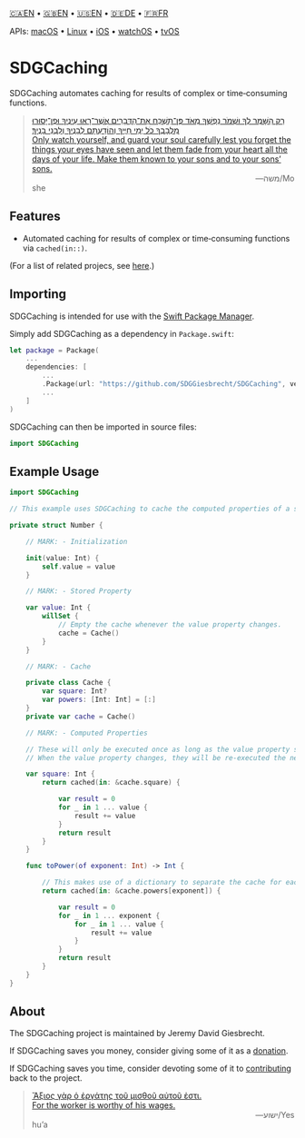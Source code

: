 <!--
 README.md

 This source file is part of the SDGCaching open source project.
 https://sdggiesbrecht.github.io/SDGCaching/macOS

 Copyright ©2017 Jeremy David Giesbrecht and the SDGCaching project contributors.

 Soli Deo gloria.

 Licensed under the Apache Licence, Version 2.0.
 See http://www.apache.org/licenses/LICENSE-2.0 for licence information.
 -->

<!--
 !!!!!!! !!!!!!! !!!!!!! !!!!!!! !!!!!!! !!!!!!! !!!!!!!
 This file is managed by Workspace.
 Manual changes will not persist.
 For more information, see:
 https://github.com/SDGGiesbrecht/Workspace/blob/master/Documentation/Read‐Me.md
 !!!!!!! !!!!!!! !!!!!!! !!!!!!! !!!!!!! !!!!!!! !!!!!!!
 -->

[🇨🇦EN](Documentation/🇨🇦EN%20Read%20Me.md) • [🇬🇧EN](Documentation/🇬🇧EN%20Read%20Me.md) • [🇺🇸EN](Documentation/🇺🇸EN%20Read%20Me.md) • [🇩🇪DE](Documentation/🇩🇪DE%20Lies%20mich.md) • [🇫🇷FR](Documentation/🇫🇷FR%20Lisez%20moi.md) <!--Skip in Jazzy-->

APIs: [macOS](https://sdggiesbrecht.github.io/SDGCaching/macOS) • [Linux](https://sdggiesbrecht.github.io/SDGCaching/Linux) • [iOS](https://sdggiesbrecht.github.io/SDGCaching/iOS) • [watchOS](https://sdggiesbrecht.github.io/SDGCaching/watchOS) • [tvOS](https://sdggiesbrecht.github.io/SDGCaching/tvOS)

# SDGCaching

SDGCaching automates caching for results of complex or time‐consuming functions.

> [רַק הִשָּׁמֶר לְךָ וּשְׁמֹר נַפְשְׁךָ מְאֹד פֶּן־תִּשְׁכַּח אֶת־הַדְּבָרִים אֲשֶׁר־רָאוּ עֵינֶיךָ וּפֶן־יָסוּרוּ מִלְּבָבְךָ כֹּל יְמֵי חַיֶּיךָ וְהוֹדַעְתָּם לְבָנֶיךָ וְלִבְנֵי בָנֶיךָ׃<br>Only watch yourself, and guard your soul carefully lest you forget the things your eyes have seen and let them fade from your heart all the days of your life. Make them known to your sons and to your sons’ sons.](https://www.biblegateway.com/passage/?search=Deuteronomy+4&version=WLC;NIV)<br>&nbsp;&nbsp;&nbsp;&nbsp;&nbsp;&nbsp;&nbsp;&nbsp;&nbsp;&nbsp;&nbsp;&nbsp;&nbsp;&nbsp;&nbsp;&nbsp;&nbsp;&nbsp;&nbsp;&nbsp;&nbsp;&nbsp;&nbsp;&nbsp;&nbsp;&nbsp;&nbsp;&nbsp;&nbsp;&nbsp;&nbsp;&nbsp;&nbsp;&nbsp;&nbsp;&nbsp;&nbsp;&nbsp;&nbsp;&nbsp;&nbsp;&nbsp;&nbsp;&nbsp;&nbsp;&nbsp;&nbsp;&nbsp;&nbsp;&nbsp;&nbsp;&nbsp;&nbsp;&nbsp;&nbsp;&nbsp;&nbsp;&nbsp;&nbsp;&nbsp;&nbsp;&nbsp;&nbsp;&nbsp;&nbsp;&nbsp;&nbsp;&nbsp;&nbsp;&nbsp;&nbsp;&nbsp;&nbsp;&nbsp;&nbsp;&nbsp;&nbsp;&nbsp;&nbsp;&nbsp;&nbsp;&nbsp;&nbsp;&nbsp;&nbsp;&nbsp;&nbsp;&nbsp;&nbsp;&nbsp;&nbsp;&nbsp;&nbsp;&nbsp;&nbsp;&nbsp;&nbsp;&nbsp;&nbsp;&nbsp;―‎משה/Moshe

## Features

- Automated caching for results of complex or time‐consuming functions via `cached(in::)`.

(For a list of related projecs, see [here](Documentation/🇨🇦EN%20Related%20Projects.md).) <!--Skip in Jazzy-->

## Importing

SDGCaching is intended for use with the [Swift Package Manager](https://swift.org/package-manager/).

Simply add SDGCaching as a dependency in `Package.swift`:

```swift
let package = Package(
    ...
    dependencies: [
        ...
        .Package(url: "https://github.com/SDGGiesbrecht/SDGCaching", versions: "2.1.0" ..< "3.0.0"),
        ...
    ]
)
```

SDGCaching can then be imported in source files:

```swift
import SDGCaching
```

## Example Usage

```swift
import SDGCaching

// This example uses SDGCaching to cache the computed properties of a structure.

private struct Number {

    // MARK: - Initialization

    init(value: Int) {
        self.value = value
    }

    // MARK: - Stored Property

    var value: Int {
        willSet {
            // Empty the cache whenever the value property changes.
            cache = Cache()
        }
    }

    // MARK: - Cache

    private class Cache {
        var square: Int?
        var powers: [Int: Int] = [:]
    }
    private var cache = Cache()

    // MARK: - Computed Properties

    // These will only be executed once as long as the value property stays the same.
    // When the value property changes, they will be re‐executed the next time they are needed.

    var square: Int {
        return cached(in: &cache.square) {

            var result = 0
            for _ in 1 ... value {
                result += value
            }
            return result
        }
    }

    func toPower(of exponent: Int) -> Int {

        // This makes use of a dictionary to separate the cache for each exponent.
        return cached(in: &cache.powers[exponent]) {

            var result = 0
            for _ in 1 ... exponent {
                for _ in 1 ... value {
                    result += value
                }
            }
            return result
        }
    }
}
```

## About

The SDGCaching project is maintained by Jeremy David Giesbrecht.

If SDGCaching saves you money, consider giving some of it as a [donation](https://paypal.me/JeremyGiesbrecht).

If SDGCaching saves you time, consider devoting some of it to [contributing](https://github.com/SDGGiesbrecht/SDGCaching) back to the project.

> [Ἄξιος γὰρ ὁ ἐργάτης τοῦ μισθοῦ αὐτοῦ ἐστι.<br>For the worker is worthy of his wages.](https://www.biblegateway.com/passage/?search=Luke+10&version=SBLGNT;NIV)<br>&nbsp;&nbsp;&nbsp;&nbsp;&nbsp;&nbsp;&nbsp;&nbsp;&nbsp;&nbsp;&nbsp;&nbsp;&nbsp;&nbsp;&nbsp;&nbsp;&nbsp;&nbsp;&nbsp;&nbsp;&nbsp;&nbsp;&nbsp;&nbsp;&nbsp;&nbsp;&nbsp;&nbsp;&nbsp;&nbsp;&nbsp;&nbsp;&nbsp;&nbsp;&nbsp;&nbsp;&nbsp;&nbsp;&nbsp;&nbsp;&nbsp;&nbsp;&nbsp;&nbsp;&nbsp;&nbsp;&nbsp;&nbsp;&nbsp;&nbsp;&nbsp;&nbsp;&nbsp;&nbsp;&nbsp;&nbsp;&nbsp;&nbsp;&nbsp;&nbsp;&nbsp;&nbsp;&nbsp;&nbsp;&nbsp;&nbsp;&nbsp;&nbsp;&nbsp;&nbsp;&nbsp;&nbsp;&nbsp;&nbsp;&nbsp;&nbsp;&nbsp;&nbsp;&nbsp;&nbsp;&nbsp;&nbsp;&nbsp;&nbsp;&nbsp;&nbsp;&nbsp;&nbsp;&nbsp;&nbsp;&nbsp;&nbsp;&nbsp;&nbsp;&nbsp;&nbsp;&nbsp;&nbsp;&nbsp;&nbsp;―‎ישוע/Yeshuʼa
